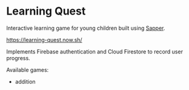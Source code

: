 # Learning Quest

Interactive learning game for young children built using [Sapper](https://sapper.svelte.dev/).

https://learning-quest.now.sh/

Implements Firebase authentication and Cloud Firestore to record user progress.

Available games:
- addition
